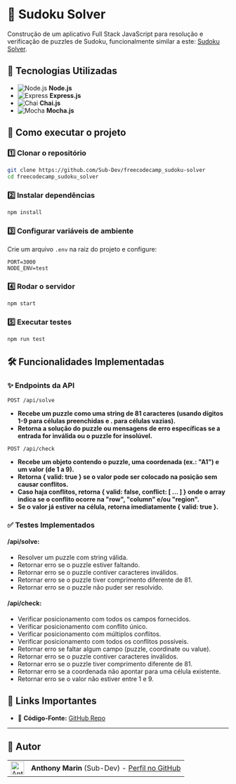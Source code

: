 # 🧩 Sudoku Solver

Construção de um aplicativo Full Stack JavaScript para resolução e verificação de puzzles de Sudoku, funcionalmente similar a este: [Sudoku Solver](https://sudoku-solver.freecodecamp.rocks/).

## 📌 Tecnologias Utilizadas

- ![Node.js](https://img.shields.io/badge/Node.js-339933?style=for-the-badge&logo=node.js&logoColor=white) **Node.js**
- ![Express](https://img.shields.io/badge/Express-000000?style=for-the-badge&logo=express&logoColor=white) **Express.js**
- ![Chai](https://img.shields.io/badge/Chai-A30701?style=for-the-badge&logo=chai&logoColor=white) **Chai.js**
- ![Mocha](https://img.shields.io/badge/Mocha-8D6748?style=for-the-badge&logo=mocha&logoColor=white) **Mocha.js**

## 🚀 Como executar o projeto

### 1️⃣ Clonar o repositório

```bash
git clone https://github.com/Sub-Dev/freecodecamp_sudoku-solver
cd freecodecamp_sudoku_solver
```

### 2️⃣ Instalar dependências

```bash
npm install

```

### 3️⃣ Configurar variáveis de ambiente

Crie um arquivo `.env` na raiz do projeto e configure:

```
PORT=3000
NODE_ENV=test
```

### 4️⃣ Rodar o servidor

```bash
npm start
```

### 5️⃣ Executar testes

```bash
npm run test
```

## 🛠️ Funcionalidades Implementadas

### ✨ Endpoints da API

`POST /api/solve`

- **Recebe um puzzle como uma string de 81 caracteres (usando dígitos 1-9 para células preenchidas e . para células vazias).**
- **Retorna a solução do puzzle ou mensagens de erro específicas se a entrada for inválida ou o puzzle for insolúvel.**

`POST /api/check`

- **Recebe um objeto contendo o puzzle, uma coordenada (ex.: "A1") e um valor (de 1 a 9).**
- **Retorna { valid: true } se o valor pode ser colocado na posição sem causar conflitos.**
- **Caso haja conflitos, retorna { valid: false, conflict: [ ... ] } onde o array indica se o conflito ocorre na "row", "column" e/ou "region".**
- **Se o valor já estiver na célula, retorna imediatamente { valid: true }.**

### ✅ Testes Implementados

#### /api/solve:

- Resolver um puzzle com string válida.
- Retornar erro se o puzzle estiver faltando.
- Retornar erro se o puzzle contiver caracteres inválidos.
- Retornar erro se o puzzle tiver comprimento diferente de 81.
- Retornar erro se o puzzle não puder ser resolvido.

#### /api/check:

- Verificar posicionamento com todos os campos fornecidos.
- Verificar posicionamento com conflito único.
- Verificar posicionamento com múltiplos conflitos.
- Verificar posicionamento com todos os conflitos possíveis.
- Retornar erro se faltar algum campo (puzzle, coordinate ou value).
- Retornar erro se o puzzle contiver caracteres inválidos.
- Retornar erro se o puzzle tiver comprimento diferente de 81.
- Retornar erro se a coordenada não apontar para uma célula existente.
- Retornar erro se o valor não estiver entre 1 e 9.

## 🔗 Links Importantes

- 📂 **Código-Fonte:** [GitHub Repo](https://github.com/Sub-Dev/freecodecamp_sudoku-solver)

---

## 👥 Autor

<table>
 <tr>
 <td alinhar="centro">
 <a href="https://github.com/Sub-Dev" target="_blank">
 <img src="https://avatars.githubusercontent.com/u/68450692?v=4" alt="Anthony-Marin" height="30" width="30"/>
 </a>
 </td>
 <td>
 <strong>Anthony Marin</strong> (Sub-Dev) - <a href="https://github.com/Sub-Dev">Perfil no GitHub</a>
 </td>
 </tr>
</table>
